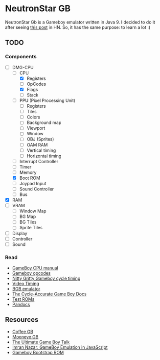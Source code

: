 # NeutronStar GB

NeutronStar Gb is a Gameboy emulator written in Java 9. I decided to do it after seeing [this post](http://blog.rekawek.eu/2017/02/09/coffee-gb/) in HN. So, it has the same purpose: to learn a lot :)

## TODO

### Components

- [ ] DMG-CPU
  - [ ] CPU
    - [x] Registers
    - [ ] OpCodes
    - [x] Flags
    - [ ] Stack
  - [ ] PPU (Pixel Processing Unit)
    - [ ] Registers
    - [ ] Tiles
    - [ ] Colors
    - [ ] Background map
    - [ ] Viewport
    - [ ] Window
    - [ ] OBJ (Sprites)
    - [ ] OAM RAM
    - [ ] Vertical timing
    - [ ] Horizontal timing
  - [ ] Interrupt Controller
  - [ ] Timer
  - [ ] Memory
  - [x] Boot ROM
  - [ ] Joypad Input
  - [ ] Sound Controller
  - [ ] Bus
- [x] RAM
- [ ] VRAM
  - [ ] Window Map
  - [ ] BG Map
  - [ ] BG Tiles
  - [ ] Sprite Tiles
- [ ] Display
- [ ] Controller
- [ ] Sound

### Read

* [GameBoy CPU manual](http://marc.rawer.de/Gameboy/Docs/GBCPUman.pdf)
* [Gameboy opcodes](http://pastraiser.com/cpu/gameboy/gameboy_opcodes.html)
* [Nitty Gritty Gameboy cycle timing](http://blog.kevtris.org/blogfiles/Nitty%20Gritty%20Gameboy%20VRAM%20Timing.txt)
* [Video Timing](https://github.com/jdeblese/gbcpu/wiki/Video-Timing)
* [BGB emulator](http://bgb.bircd.org/)
* [The Cycle-Accurate Game Boy Docs](https://github.com/AntonioND/giibiiadvance/tree/master/docs)
* [Test ROMs](http://slack.net/~ant/old/gb-tests/)
* [Pandocs](http://bgb.bircd.org/pandocs.htm)

## Resources

* [Coffee GB](https://github.com/trekawek/coffee-gb/)
* [Mooneye GB](https://github.com/Gekkio/mooneye-gb)
* [The Ultimate Game Boy Talk](https://www.youtube.com/watch?v=HyzD8pNlpwI)
* [Imran Nazar: GameBoy Emulation in JavaScript](http://imrannazar.com/GameBoy-Emulation-in-JavaScript)
* [Gameboy Bootstrap ROM](http://gbdev.gg8.se/wiki/articles/Gameboy_Bootstrap_ROM)
